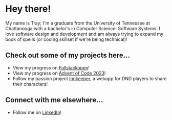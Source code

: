 <h1>Hey there!</h1>

My name is Tray; I'm a graduate from the University of Tennessee at Chattanooga with a bachelor's in Computer Science: Software Systems. I love software design and development and am always trying to expand my book of spells (or coding skillset if we're being technical)!

<h2>Check out some of my projects here...</h2>

- View my progress on [Fullstackopen](https://github.com/rogueslime/fullstackopen)!
- View my progress on [Advent of Code 2023](https://github.com/rogueslime/adventOfCode2023)!
- Follow my passion project [Innkeeper](https://github.com/rogueslime/innkeeper), a webapp for DND players to share their characters!

<h2>Connect with me elsewhere...</h2>

- Follow me on [LinkedIn](https://www.linkedin.com/in/trayton-berry)!
